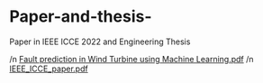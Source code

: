 # Paper-and-thesis-
Paper in IEEE ICCE 2022 and Engineering Thesis 

/n [Fault prediction in Wind Turbine using Machine Learning.pdf](https://github.com/cauberome/Paper-and-thesis-/files/9090526/Fault.prediction.in.Wind.Turbine.using.Machine.Learning.pdf)
/n [IEEE_ICCE_paper.pdf](https://github.com/cauberome/Paper-and-thesis-/files/9090528/IEEE_ICCE_paper.pdf)
